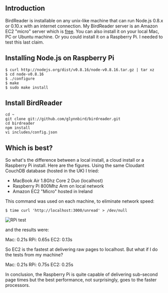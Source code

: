 ## Introduction

BirdReader is installable on any unix-like machine that can run Node.js 0.8.x or 0.10.x with an internet connection. My BirdReader server is an
Amazon EC2 "micro" server which is [free](http://aws.amazon.com/free/). You can also install it on your local Mac, PC or Ubuntu machine. 
Or you could install it on a Raspberry Pi. I needed to test this last claim.

## Installing Node.js on Raspberry Pi

```
$ curl http://nodejs.org/dist/v0.8.16/node-v0.8.16.tar.gz | tar xz 
$ cd node-v0.8.16
$ ./configure
$ make
$ sudo make install
```

## Install BirdReader

```
cd ~
git clone git://github.com/glynnbird/birdreader.git
cd birdreader
npm install
vi includes/config.json
```

## Which is best?

So what's the difference between a local install, a cloud install or a Raspberry Pi install. Here are the figures. Using the same Cloudant 
CouchDB database (hosted in the UK) I tried:

* MacBook Air 1.8Ghz Core 2 Duo (localhost)
* Raspberry Pi 800Mhz Arm on local network
* Amazon EC2 "Micro" hosted in Ireland

This command was used on each machine, to eliminate network speed: 

```
$ time curl 'http://localhost:3000/unread' > /dev/null
```

![RPi test](https://github.com/glynnbird/birdreader/raw/master/public/images/rpi.jpg "Raspberry Pi")

and the results were:

Mac: 0.21s
RPi: 0.65s
EC2: 0.13s

So EC2 is the fastest at delivering raw pages to localhost. But what if I do the tests from my machine?

Mac: 0.21s
RPi: 0.75s
EC2: 0.25s

In conclusion, the Raspberry Pi is quite capable of delivering sub-second page times but the best performance, 
not surprisingly, goes to the faster processors. 



